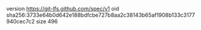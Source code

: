 version https://git-lfs.github.com/spec/v1
oid sha256:3733e64b0d642e188bdfcbe727b8aa2c38143b65af1908b133c3177940cec7c2
size 496

